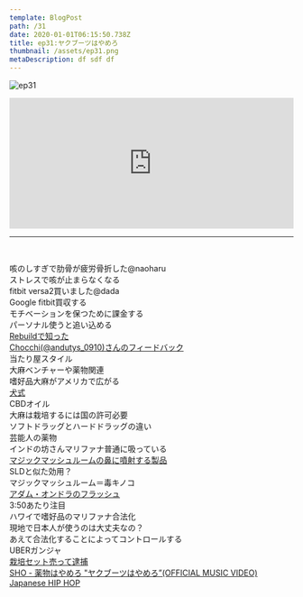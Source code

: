 ```yaml
---  
template: BlogPost  
path: /31
date: 2020-01-01T06:15:50.738Z  
title: ep31:ヤクブーツはやめろ
thumbnail: /assets/ep31.png
metaDescription: df sdf df  
---  
```

![ep31](/assets/ep31.png)  

<iframe src="https://open.spotify.com/embed/episode/0IBbqG5tVDwUOCWjEke16V" width="100%" height="232" frameBorder="0" allowfullscreen="" allow="autoplay; clipboard-write; encrypted-media; fullscreen; picture-in-picture"></iframe>


***
  
</br>

<p>咳のしすぎで肋骨が疲労骨折した@naoharu<br>ストレスで咳が止まらなくなる<br>fitbit versa2買いました@dada<br>Google fitbit買収する<br>モチベーションを保つために課金する<br>パーソナル使うと追い込める<br><a rel="noreferrer noopener" aria-label="Rebuildで知った (新しいタブで開く)" href="http://rebuild.fm/254/" target="_blank">Rebuildで知った</a><br><a rel="noreferrer noopener" aria-label="Chocchi(@andutys_0910)さんのフィードバック  (新しいタブで開く)" href="https://twitter.com/andutys_0910/status/1196423348944658432" target="_blank">Chocchi(@andutys_0910)さんのフィードバック </a><br>当たり屋スタイル<br>大麻ベンチャーや薬物関連<br>嗜好品大麻がアメリカで広がる<br><a rel="noreferrer noopener" aria-label=" 犬式 (新しいタブで開く)" href="https://twitter.com/inushiki2017" target="_blank">犬式</a><br>CBDオイル<br>大麻は栽培するには国の許可必要<br>ソフトドラッグとハードドラッグの違い<br>芸能人の薬物<br>インドの坊さんマリファナ普通に吸っている<br><a rel="noreferrer noopener" aria-label="マジックマッシュルームの鼻に噴射する製品 (新しいタブで開く)" href="https://buzzap.jp/news/20191212-magic-mushroom-nasal-spray/" target="_blank">マジックマッシュルームの鼻に噴射する製品</a><br>SLDと似た効用？<br>マジックマッシュルーム＝毒キノコ<br><a rel="noreferrer noopener" aria-label="アダム・オンドラのフラッシュ (新しいタブで開く)" href="https://vimeo.com/130242972" target="_blank">アダム・オンドラのフラッシュ</a><br>3:50あたり注目<br>ハワイで嗜好品のマリファナ合法化<br>現地で日本人が使うのは大丈夫なの？<br>あえて合法化することによってコントロールする<br>UBERガンジャ<br><a href="https://www.sankei.com/affairs/news/191120/afr1911200032-n1.html">栽培セット売って逮捕</a><br><a href="https://www.youtube.com/watch?v=fYtevmyiYmU" target="_blank" rel="noreferrer noopener" aria-label="SHO - 薬物はやめろ &quot;ヤクブーツはやめろ”(OFFICIAL MUSIC VIDEO) Japanese HIP HOP (新しいタブで開く)">SHO - 薬物はやめろ "ヤクブーツはやめろ”(OFFICIAL MUSIC VIDEO) Japanese HIP HOP</a></p>